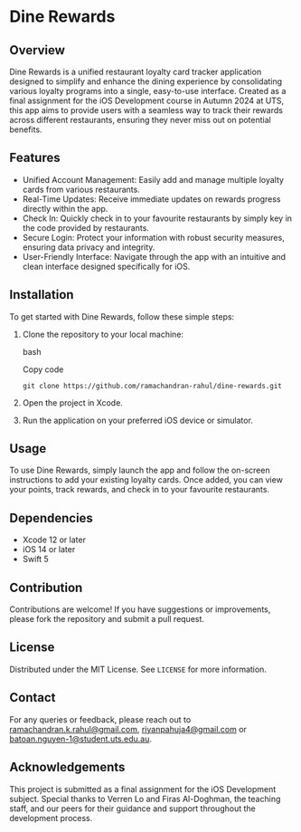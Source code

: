Dine Rewards
============

Overview
--------

Dine Rewards is a unified restaurant loyalty card tracker application designed to simplify and enhance the dining experience by consolidating various loyalty programs into a single, easy-to-use interface. Created as a final assignment for the iOS Development course in Autumn 2024 at UTS, this app aims to provide users with a seamless way to track their rewards across different restaurants, ensuring they never miss out on potential benefits.

Features
--------

-   Unified Account Management: Easily add and manage multiple loyalty cards from various restaurants.
-   Real-Time Updates: Receive immediate updates on rewards progress directly within the app.
-   Check In: Quickly check in to your favourite restaurants by simply key in the code provided by restaurants. 
-   Secure Login: Protect your information with robust security measures, ensuring data privacy and integrity.
-   User-Friendly Interface: Navigate through the app with an intuitive and clean interface designed specifically for iOS.

Installation
------------

To get started with Dine Rewards, follow these simple steps:

1.  Clone the repository to your local machine:

    bash

    Copy code

    `git clone https://github.com/ramachandran-rahul/dine-rewards.git`

2.  Open the project in Xcode.
3.  Run the application on your preferred iOS device or simulator.

Usage
-----

To use Dine Rewards, simply launch the app and follow the on-screen instructions to add your existing loyalty cards. Once added, you can view your points, track rewards, and check in to your favourite restaurants.

Dependencies
------------

-   Xcode 12 or later
-   iOS 14 or later
-   Swift 5

Contribution
------------

Contributions are welcome! If you have suggestions or improvements, please fork the repository and submit a pull request.

License
-------

Distributed under the MIT License. See `LICENSE` for more information.

Contact
-------

For any queries or feedback, please reach out to <ramachandran.k.rahul@gmail.com>, <riyanpahuja4@gmail.com> or <batoan.nguyen-1@student.uts.edu.au>.

Acknowledgements
----------------

This project is submitted as a final assignment for the iOS Development subject. Special thanks to Verren Lo and Firas Al-Doghman, the teaching staff, and our peers for their guidance and support throughout the development process.
